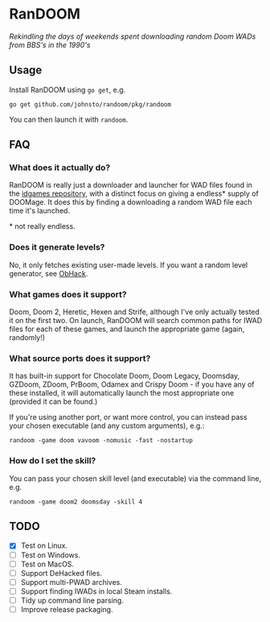 # RanDOOM

*Rekindling the days of weekends spent downloading random Doom WADs from BBS's in the 1990's*

## Usage

Install RanDOOM using `go get`, e.g.

    go get github.com/johnsto/randoom/pkg/randoom

You can then launch it with `randoom`.

## FAQ

### What does it actually do?

RanDOOM is really just a downloader and launcher for WAD files found in the [idgames repository](https://legacy.doomworld.com/idgames/), with a distinct focus on giving a endless\* supply of DOOMage. It does this by finding a downloading a random WAD file each time it's launched.

\* not really endless.

### Does it generate levels?

No, it only fetches existing user-made levels. If you want a random level generator, see [ObHack](http://www.samiam.org/ObHack/).

### What games does it support?

Doom, Doom 2, Heretic, Hexen and Strife, although I've only actually tested it on the first two. On launch, RanDOOM will search common paths for IWAD files for each of these games, and launch the appropriate game (again, randomly!)

### What source ports does it support?

It has built-in support for Chocolate Doom, Doom Legacy, Doomsday, GZDoom, ZDoom, PrBoom, Odamex and Crispy Doom - if you have any of these installed, it will automatically launch the most appropriate one (provided it can be found.)

If you're using another port, or want more control, you can instead pass your chosen executable (and any custom arguments), e.g.:

    randoom -game doom vavoom -nomusic -fast -nostartup

### How do I set the skill?

You can pass your chosen skill level (and executable) via the command line, e.g.

    randoom -game doom2 doomsday -skill 4

## TODO

- [x] Test on Linux.
- [ ] Test on Windows.
- [ ] Test on MacOS.
- [ ] Support DeHacked files.
- [ ] Support multi-PWAD archives.
- [ ] Support finding IWADs in local Steam installs.
- [ ] Tidy up command line parsing.
- [ ] Improve release packaging.
